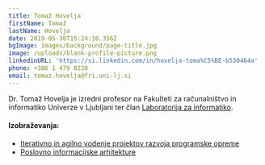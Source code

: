 ```yaml
---
title: Tomaž Hovelja
firstName: Tomaž
lastName: Hovelja
date: 2019-05-30T15:24:10.356Z
bgImage: images/background/page-title.jpg
image: /uploads/blank-profile-picture.png
linkedinURL: 'https://si.linkedin.com/in/hovelja-toma%C5%BE-b530464a'
phone: +386 1 479 8228
email: tomaz.hovelja@fri.uni-lj.si
---
```

Dr. Tomaž Hovelja je izredni profesor na Fakulteti za računalništvo in informatiko Univerze v Ljubljani ter član [Laboratorija za informatiko](https://www.fri.uni-lj.si/sl/laboratorij/li).

#### Izobraževanja:

* [Iterativno in agilno vodenje projektov razvoja programske opreme](https://akademijafri.si/izobrazevanja/za-podjetja/iterativno_in_agilno_vodenje_projektov_razvoja_programske_opreme/)
* [Poslovno informacijske arhitekture
  ](https://akademijafri.si/izobrazevanja/za-podjetja/poslovno_informacijske_arhitekture/)
